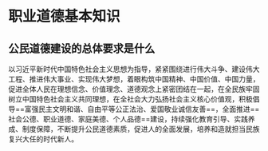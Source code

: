 # 职业道德基本知识

## 公民道德建设的总体要求是什么

以习近平新时代中国特色社会主义思想为指导，紧紧围绕进行伟大斗争、建设伟大工程、推进伟大事业、实现伟大梦想，着眼构筑中国精神、中国价值、中国力量，促进全体人民在理想信念、价值理念、道德观念上紧密团结在一起，在全民族牢固树立中国特色社会主义共同理想，在全社会大力弘扬社会主义核心价值观，积极倡导==富强民主文明和谐、自由平等公正法治、爱国敬业诚信友善==，全面推进==社会公德、职业道德、家庭美德、个人品德==建设，持续强化教育引导、实践养成、制度保障，不断提升公民道德素质，促进人的全面发展，培养和造就担当民族复兴大任的时代新人。
